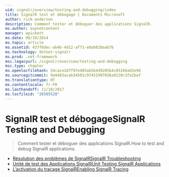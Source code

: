```yaml
---
uid: signalr/overview/testing-and-debugging/index
title: SignalR test et débogage | Documents Microsoft
author: rick-anderson
description: Comment tester et déboguer des applications SignalR.
ms.author: aspnetcontent
manager: wpickett
ms.date: 09/19/2014
ms.topic: article
ms.assetid: 437f6dec-ab4b-4d12-af71-e8ab028aab7b
ms.technology: dotnet-signalr
ms.prod: .net-framework
msc.legacyurl: /signalr/overview/testing-and-debugging
msc.type: chapter
ms.openlocfilehash: 54cace2dff97e405ab5b4d9205b4c85266a02e96
ms.sourcegitcommit: 9a9483aceb34591c97451997036a9120c3fe2baf
ms.translationtype: HT
ms.contentlocale: fr-FR
ms.lasthandoff: 11/10/2017
ms.locfileid: "26505528"
---
```

<a name="signalr-testing-and-debugging"></a><span data-ttu-id="6d6fa-103">SignalR test et débogage</span><span class="sxs-lookup"><span data-stu-id="6d6fa-103">SignalR Testing and Debugging</span></span>
====================
> <span data-ttu-id="6d6fa-104">Comment tester et déboguer des applications SignalR.</span><span class="sxs-lookup"><span data-stu-id="6d6fa-104">How to test and debug SignalR applications.</span></span>


- [<span data-ttu-id="6d6fa-105">Résolution des problèmes de SignalR</span><span class="sxs-lookup"><span data-stu-id="6d6fa-105">SignalR Troubleshooting</span></span>](troubleshooting.md)
- [<span data-ttu-id="6d6fa-106">Unité de test des Applications SignalR</span><span class="sxs-lookup"><span data-stu-id="6d6fa-106">Unit Testing SignalR Applications</span></span>](unit-testing-signalr-applications.md)
- [<span data-ttu-id="6d6fa-107">L’activation du traçage SignalR</span><span class="sxs-lookup"><span data-stu-id="6d6fa-107">Enabling SignalR Tracing</span></span>](enabling-signalr-tracing.md)
